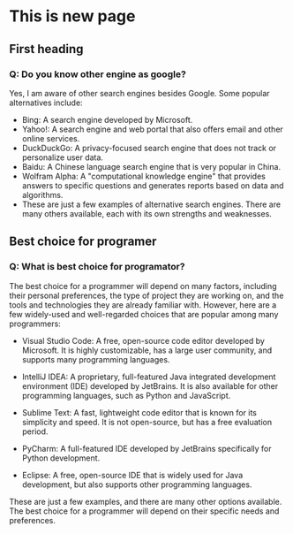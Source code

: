 # This is new page

## First heading

### Q: Do you know other engine as google?

Yes, I am aware of other search engines besides Google. Some popular alternatives include:

- Bing: A search engine developed by Microsoft.
- Yahoo!: A search engine and web portal that also offers email and other online services.
- DuckDuckGo: A privacy-focused search engine that does not track or personalize user data.
- Baidu: A Chinese language search engine that is very popular in China.
- Wolfram Alpha: A "computational knowledge engine" that provides answers to specific questions and generates reports based on data and algorithms.
- These are just a few examples of alternative search engines. There are many others available, each with its own strengths and weaknesses.

## Best choice for programer

### Q: What is best choice for programator?

The best choice for a programmer will depend on many factors, including their personal preferences, the type of project they are working on, and the tools and technologies they are already familiar with. However, here are a few widely-used and well-regarded choices that are popular among many programmers:

- Visual Studio Code: A free, open-source code editor developed by Microsoft. It is highly customizable, has a large user community, and supports many programming languages.

- IntelliJ IDEA: A proprietary, full-featured Java integrated development environment (IDE) developed by JetBrains. It is also available for other programming languages, such as Python and JavaScript.

- Sublime Text: A fast, lightweight code editor that is known for its simplicity and speed. It is not open-source, but has a free evaluation period.

- PyCharm: A full-featured IDE developed by JetBrains specifically for Python development.

- Eclipse: A free, open-source IDE that is widely used for Java development, but also supports other programming languages.

These are just a few examples, and there are many other options available. The best choice for a programmer will depend on their specific needs and preferences.
